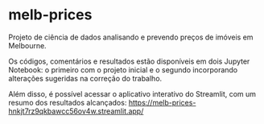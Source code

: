 # melb-prices
Projeto de ciência de dados analisando e prevendo preços de imóveis em Melbourne.

Os códigos, comentários e resultados estão disponíveis em dois Jupyter Notebook: o primeiro com o projeto inicial e o segundo incorporando alterações sugeridas na correção do trabalho.

Além disso, é possível acessar o aplicativo interativo do Streamlit, com um resumo dos resultados alcançados:
https://melb-prices-hnkjt7rz9qkbawcc56ov4w.streamlit.app/
